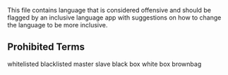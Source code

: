 This file contains language that is considered offensive and should be flagged by an inclusive language app with suggestions on how to change the language to be more inclusive.

## Prohibited Terms
whitelisted
blacklisted
master
slave
black box
white box
brownbag

